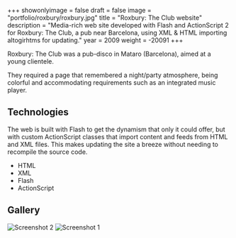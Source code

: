+++
showonlyimage = false
draft = false
image = "portfolio/roxbury/roxbury.jpg"
title = "Roxbury: The Club website"
description = "Media-rich web site developed with Flash and ActionScript 2 for Roxbury: The Club, a pub near Barcelona, using XML & HTML importing altogirhtms for updating."
year = 2009
weight = -20091
+++

Roxbury: The Club was a pub-disco in Mataro (Barcelona), aimed at a young clientele.

They required a page that remembered a night/party atmosphere, being colorful and accommodating requirements such as an integrated music player.

## Technologies

The web is built with Flash to get the dynamism that only it could offer, but with custom ActionScript classes that import content and feeds from HTML and XML files. This makes updating the site a breeze without needing to recompile the source code.

* HTML
* XML
* Flash
* ActionScript

## Gallery

![Screenshot 2](/portfolio/roxbury/screen.jpg)
![Screenshot 1](/portfolio/roxbury/menu-code.png)
